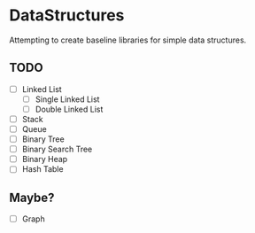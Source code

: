 # DataStructures

Attempting to create baseline libraries for simple data structures.

## TODO

- [ ] Linked List
   - [ ] Single Linked List
   - [ ] Double Linked List

- [ ] Stack
- [ ] Queue
- [ ] Binary Tree
- [ ] Binary Search Tree
- [ ] Binary Heap
- [ ] Hash Table

## Maybe?

- [ ] Graph
